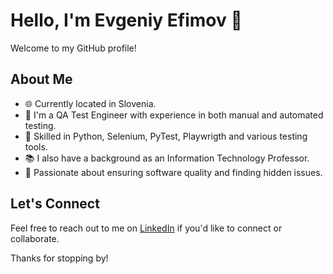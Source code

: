 # Hello, I'm Evgeniy Efimov 👋

Welcome to my GitHub profile!

## About Me

- 🌐 Currently located in Slovenia.
- 💼 I'm a QA Test Engineer with experience in both manual and automated testing.
- 🐍 Skilled in Python, Selenium, PyTest, Playwrigth and various testing tools.
- 📚 I also have a background as an Information Technology Professor.
- 🌟 Passionate about ensuring software quality and finding hidden issues.


## Let's Connect

Feel free to reach out to me on [LinkedIn](https://www.linkedin.com/in/evgeniy-e-efimov/) if you'd like to connect or collaborate.

Thanks for stopping by!
